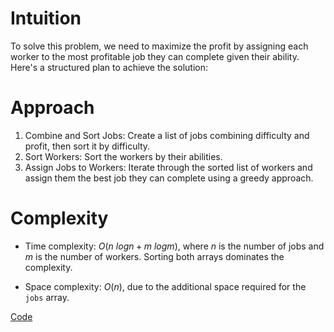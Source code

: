 # Intuition
To solve this problem, we need to maximize the profit by assigning each worker to the most profitable job they can complete given their ability. Here's a structured plan to achieve the solution:

# Approach
1. Combine and Sort Jobs: Create a list of jobs combining difficulty and profit, then sort it by difficulty.
2. Sort Workers: Sort the workers by their abilities.
3. Assign Jobs to Workers: Iterate through the sorted list of workers and assign them the best job they can complete using a greedy approach.

# Complexity
- Time complexity:
$O(n~logn+m~logm)$, where $n$ is the number of jobs and $m$ is the number of workers. Sorting both arrays dominates the complexity.

- Space complexity:
$O(n)$, due to the additional space required for the `jobs` array.

[Code](./826-Most-Profit-Assigning-Work.ts)